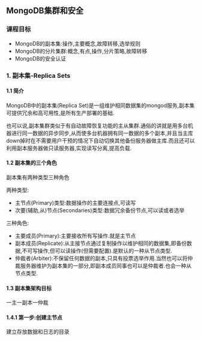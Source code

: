 ## MongoDB集群和安全

### 课程目标

* MongoDB的副本集:操作,主要概念,故障转移,选举规则
* MongoDB的分片集群:概念,有点,操作,分片策略,故障转移
* MongoDB的安全认证

### 1. 副本集-Replica Sets

#### 1.1 简介

MongoDB中的副本集(Replica Set)是一组维护相同数据集的mongod服务,副本集可提供冗余和高可用性,是所有生产部署的基础.

也可以说,副本集群类似于有自动故障恢复功能的主从集群.通俗的讲就是用多台机器进行同一数据的异步同步,从而使多台机器拥有同一数据的多个副本,并且当主库down掉时在不需要用户干预的情况下自动切换其他备份服务器做主库.而且还可以利用副本服务器做只读服务器,实现读写分离,提高负载.

#### 1.2 副本集的三个角色

副本集有两种类型三种角色

两种类型:

* 主节点(Primary)类型:数据操作的主要连接点,可读写
* 次要(辅助,从)节点(Secondaries)类型:数据冗余备份节点,可以读或者选举

三种角色:

* 主要成员(Primary):主要接收所有写操作.就是主节点
* 副本成员(Replicate):从主接节点通过复制操作以维护相同的数据集,即备份数据,不可写操作,但可以读操作(但需要配置).是默认的一种从节点类型.
* 仲裁者(Arbiter):不保留任何数据的副本,只具有投票选举作用.当然也可以将仲裁服务器维护为副本集的一部分,即副本成员同事也可以是仲裁者.也会一种从节点类型.

#### 1.3 副本集架构目标

一主一副本一仲裁

#### 1.4.1 第一步:创建主节点

建立存放数据和日志的目录

